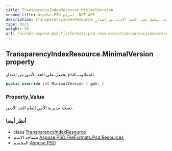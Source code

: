 ```yaml
---
title: TransparencyIndexResource.MinimalVersion
second_title: Aspose.PSD لمرجع .NET API
description: TransparencyIndexResource ملكية. يحصل على الحد الأدنى من إصدار psd المطلوب.
type: docs
weight: 30
url: /ar/net/aspose.psd.fileformats.psd.resources/transparencyindexresource/minimalversion/
---
```

## TransparencyIndexResource.MinimalVersion property

يحصل على الحد الأدنى من إصدار psd المطلوب.

```csharp
public override int MinimalVersion { get; }
```

### Property_Value

نسخة مديرية الأمن العام الحد الأدنى.

### أنظر أيضا

* class [TransparencyIndexResource](../)
* مساحة الاسم [Aspose.PSD.FileFormats.Psd.Resources](../../transparencyindexresource/)
* المجسم [Aspose.PSD](../../../)


